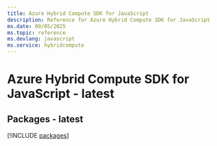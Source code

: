 ```yaml
---
title: Azure Hybrid Compute SDK for JavaScript
description: Reference for Azure Hybrid Compute SDK for JavaScript
ms.date: 09/05/2025
ms.topic: reference
ms.devlang: javascript
ms.service: hybridcompute
---
```

# Azure Hybrid Compute SDK for JavaScript - latest
## Packages - latest
[!INCLUDE [packages](hybrid-compute-index.md)]